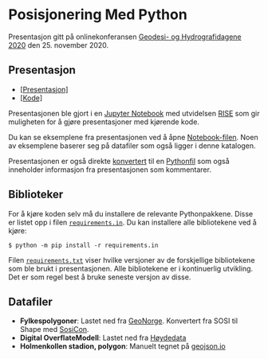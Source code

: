 # Posisjonering Med Python

Presentasjon gitt på onlinekonferansen [Geodesi- og Hydrografidagene 2020](https://geoforum.no/geodesi-og-hydrografidagene-2020/) den 25. november 2020.


## Presentasjon

- [ [Presentasjon] ](posisjonering_med_python.ipynb)
- [ [Kode] ](posisjonering_med_python.py)

Presentasjonen ble gjort i en [Jupyter Notebook](https://jupyter.org/) med utvidelsen [RISE](https://rise.readthedocs.io/) som gir muligheten for å gjøre presentasjoner med kjørende kode.

Du kan se eksemplene fra presentasjonen ved å åpne [Notebook-filen](posisjonering_med_python.ipynb). Noen av eksemplene baserer seg på datafiler som også ligger i denne katalogen.

Presentasjonen er også direkte [konvertert](https://jupytext.readthedocs.io/) til en [Pythonfil](posisjonering_med_python.py) som også inneholder informasjon fra presentasjonen som kommentarer.

## Biblioteker

For å kjøre koden selv må du installere de relevante Pythonpakkene. Disse er listet opp i filen [`requirements.in`](requirements.in). Du kan installere alle bibliotekene ved å kjøre:

```
$ python -m pip install -r requirements.in
```

Filen [`requirements.txt`](requirements.txt) viser hvilke versjoner av de forskjellige bibliotekene som ble brukt i presentasjonen. Alle bibliotekene er i kontinuerlig utvikling. Det er som regel best å bruke seneste versjon av disse.

## Datafiler

- **Fylkespolygoner**: Lastet ned fra [GeoNorge](https://kartkatalog.geonorge.no/metadata/6093c8a8-fa80-11e6-bc64-92361f002671). Konvertert fra SOSI til Shape med [SosiCon](https://sosicon.espenandersen.no/).
- **Digital OverflateModell**: Lastet ned fra [Høydedata](https://hoydedata.no/)
- **Holmenkollen stadion, polygon**: Manuelt tegnet på [geojson.io](https://geojson.io/#map=16/59.9637/10.6728)
